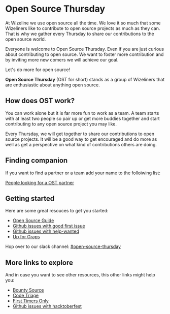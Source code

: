 Open Source Thursday
====================

At Wizeline we use open source all the time. We love it so much that some Wizeliners like to contribute to open source projects as much as they can. That is why we gather every Thursday to share our contributions to the open source world.

Everyone is welcome to Open Source Thursday. Even if you are just curious about contributing to open source. We want to foster more contribution and by inviting more new comers we will achieve our goal.

Let's do more for open source!

**Open Source Thursday** (OST for short) stands as a group of Wizeliners that are enthusiastic about anything open source.

How does OST work? 
------------------
You can work alone but it is far more fun to work as a team. A team starts with at least two people so pair up or get more buddies together and start contributing to any open source project you may like.

Every Thursday, we will get together to share our contributions to open source projects. It will  be a good way to get encouraged and do more as well as get a perspective on what kind of contributions others are doing.

Finding companion
-----------------
If you want to find a partner or a team add your name to the folloiwing list:


[People looking for a OST partner](https://github.com/wizeline/wize-docs/wiki/People-looking-for-partners-for-contributing-to-open-source)

Getting started
------------------
Here are some great resouces to get you started:
- [Open Source Guide](https://opensource.guide/how-to-contribute/)
- [Github issues with good first issue](https://github.com/search?l=&q=label%3A%22good+first+issue%22&state=open&type=Issues)
- [Github issues with help-wanted](https://github.com/search?q=label%3Ahelp-wanted+state%3Aopen+type%3Aissue&type=Issues)
- [Up for Graps](https://up-for-grabs.net/#/)

Hop over to our slack channel: [#open-source-thursday](https://wizeline.slack.com/messages/CCUCATLT1/)

More links to explore
---------------------
And in case you want to see other resources, this other links might help you:
- [Bounty Source](https://www.bountysource.com/)
- [Code Triage](https://www.codetriage.com/)
- [First Timers Only](https://www.firsttimersonly.com/)
- [Github issues with hacktoberfest](https://github.com/search?q=label%3Ahacktoberfest+state%3Aopen+type%3Aissue&type=Issues)
